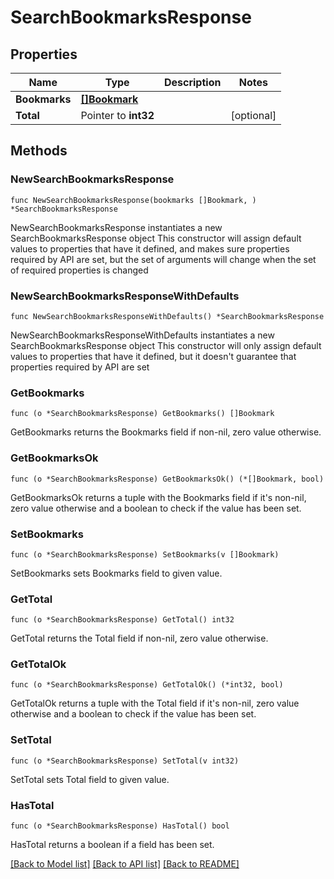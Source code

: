 # SearchBookmarksResponse

## Properties

Name | Type | Description | Notes
------------ | ------------- | ------------- | -------------
**Bookmarks** | [**[]Bookmark**](Bookmark.md) |  | 
**Total** | Pointer to **int32** |  | [optional] 

## Methods

### NewSearchBookmarksResponse

`func NewSearchBookmarksResponse(bookmarks []Bookmark, ) *SearchBookmarksResponse`

NewSearchBookmarksResponse instantiates a new SearchBookmarksResponse object
This constructor will assign default values to properties that have it defined,
and makes sure properties required by API are set, but the set of arguments
will change when the set of required properties is changed

### NewSearchBookmarksResponseWithDefaults

`func NewSearchBookmarksResponseWithDefaults() *SearchBookmarksResponse`

NewSearchBookmarksResponseWithDefaults instantiates a new SearchBookmarksResponse object
This constructor will only assign default values to properties that have it defined,
but it doesn't guarantee that properties required by API are set

### GetBookmarks

`func (o *SearchBookmarksResponse) GetBookmarks() []Bookmark`

GetBookmarks returns the Bookmarks field if non-nil, zero value otherwise.

### GetBookmarksOk

`func (o *SearchBookmarksResponse) GetBookmarksOk() (*[]Bookmark, bool)`

GetBookmarksOk returns a tuple with the Bookmarks field if it's non-nil, zero value otherwise
and a boolean to check if the value has been set.

### SetBookmarks

`func (o *SearchBookmarksResponse) SetBookmarks(v []Bookmark)`

SetBookmarks sets Bookmarks field to given value.


### GetTotal

`func (o *SearchBookmarksResponse) GetTotal() int32`

GetTotal returns the Total field if non-nil, zero value otherwise.

### GetTotalOk

`func (o *SearchBookmarksResponse) GetTotalOk() (*int32, bool)`

GetTotalOk returns a tuple with the Total field if it's non-nil, zero value otherwise
and a boolean to check if the value has been set.

### SetTotal

`func (o *SearchBookmarksResponse) SetTotal(v int32)`

SetTotal sets Total field to given value.

### HasTotal

`func (o *SearchBookmarksResponse) HasTotal() bool`

HasTotal returns a boolean if a field has been set.


[[Back to Model list]](../README.md#documentation-for-models) [[Back to API list]](../README.md#documentation-for-api-endpoints) [[Back to README]](../README.md)



